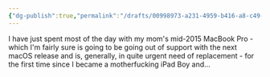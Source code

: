 ```yaml
---
{"dg-publish":true,"permalink":"/drafts/00998973-a231-4959-b416-a8-c49-c212-bd-1/","dgHomeLink":true,"dgPassFrontmatter":false}
---
```



I have just spent most of the day with my mom's mid-2015 MacBook Pro - which I'm fairly sure is going to be going out of support with the next macOS release and is, generally, in quite urgent need of replacement - for the first time since I became a motherfucking iPad Boy and...